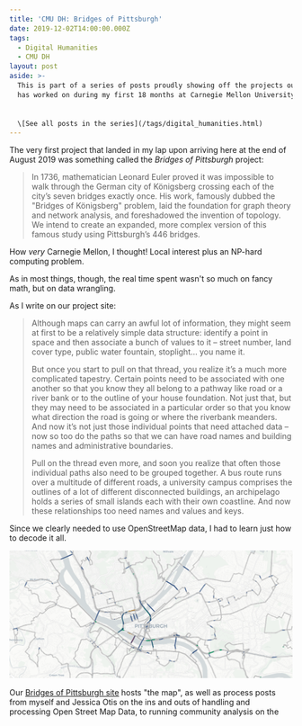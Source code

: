 ```yaml
---
title: 'CMU DH: Bridges of Pittsburgh'
date: 2019-12-02T14:00:00.000Z
tags:
  - Digital Humanities
  - CMU DH
layout: post
aside: >-
  This is part of a series of posts proudly showing off the projects our team
  has worked on during my first 18 months at Carnegie Mellon University.


  \[See all posts in the series](/tags/digital_humanities.html)
---
```

The very first project that landed in my lap upon arriving here at the end of August 2019 was something called the _Bridges of Pittsburgh_ project:

>In 1736, mathematician Leonard Euler proved it was impossible to walk through the German city of Königsberg crossing each of the city’s seven bridges exactly once. His work, famously dubbed the "Bridges of Königsberg" problem, laid the foundation for graph theory and network analysis, and foreshadowed the invention of topology. We intend to create an expanded, more complex version of this famous study using Pittsburgh’s 446 bridges.

How _very_ Carnegie Mellon, I thought! Local interest plus an NP-hard computing problem.

As in most things, though, the real time spent wasn't so much on fancy math, but on data wrangling. 

As I write on our project site:

>Although maps can carry an awful lot of information, they might seem at first to be a relatively simple data structure: identify a point in space and then associate a bunch of values to it – street number, land cover type, public water fountain, stoplight… you name it.
>
>But once you start to pull on that thread, you realize it’s a much more complicated tapestry. Certain points need to be associated with one another so that you know they all belong to a pathway like road or a river bank or to the outline of your house foundation. Not just that, but they may need to be associated in a particular order so that you know what direction the road is going or where the riverbank meanders. And now it’s not just those individual points that need attached data – now so too do the paths so that we can have road names and building names and administrative boundaries.
>
>Pull on the thread even more, and soon you realize that often those individual paths also need to be grouped together. A bus route runs over a multitude of different roads, a university campus comprises the outlines of a lot of different disconnected buildings, an archipelago holds a series of small islands each with their own coastline. And now these relationships too need names and values and keys.

Since we clearly needed to use OpenStreetMap data, I had to learn just how to decode it all.

![A map showing a route over all the bridges of Pittsburgh](/assets/images/bridges_of_pittsburgh.png)

Our [Bridges of Pittsburgh site](https://bridgesofpittsburgh.net/posts) hosts "the map", as well as process posts from myself and Jessica Otis on the ins and outs of handling and processing Open Street Map Data, to running community analysis on the
